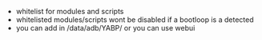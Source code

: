 - whitelist for modules and scripts
- whitelisted modules/scripts wont be disabled if a bootloop is a detected
- you can add in /data/adb/YABP/ or you can use webui
